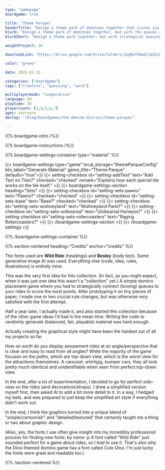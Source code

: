 ```yaml
---
type: "gamepage"
boardgame: true

title: "Theme Parque"
headerTitle: "Design a theme park of dominoes together that scores you the most points."
blurb: "Design a theme park of dominoes together, but with the queues and attractions that score you the most points."
blurbShort: "Design a theme park together, but with strategical queuing and ride placement. A [Domino Diaries](/the-domino-diaries/) game."

weightProject: 30

downloadLink: "https://drive.google.com/drive/folders/1bgRo7I6wblim32c6pOV8wKh_CWHedtOB"

color: "green"

date: 2025-01-12

categories: ["boardgame"]
tags: ["creative", "guessing", "word"]

multiplayermode: "cooperative"
language: EN
playtime: 30
playercount: [3,4,5,6,7]
ages: everyone
devlog: "/blog/boardgames/the-domino-diaries/theme-parque/"

---
```


{{% boardgame-intro /%}}

{{% boardgame-instructions /%}}

{{% boardgame-settings-container type="material" %}}

{{< boardgame-settings type="game" local_storage="themeParqueConfig" btn_label="Generate Material" game_title="Theme Parque" defaults="true">}}
  {{< setting-checkbox id="setting-addText" text="Add Text on Tiles?" checked="checked" remark="Explains how each special tile works on the tile itself." >}}
  {{< boardgame-settings-section heading="Sets" >}}
    {{< setting-checkbox id="setting-sets-pawns" text="Pawns?" checked="checked" >}}
    {{< setting-checkbox id="setting-sets-base" text="Base?" checked="checked" >}}
    {{< setting-checkbox id="setting-sets-wishneyland" text="Wishneyland Parki?" >}}
    {{< setting-checkbox id="setting-sets-unibearsal" text="Unibearsal Honeyos?" >}}
    {{< setting-checkbox id="setting-sets-rollercoasters" text="Raging Rollercoasters?" >}}
  {{< /boardgame-settings-section >}}
{{< /boardgame-settings >}}

{{% /boardgame-settings-container %}}

{{% section-centered heading="Credits" anchor="credits" %}}

The fonts used are **Wild Ride** (headings) and **Besley** (body text). Some generative image AI was used. Everything else (code, idea, rules, illustrations) is entirely mine.

This was the very first idea for this collection. (In fact, as you might expect, when it was just one idea this wasn't a "collection" yet.) A simple domino placement game where you had to strategically connect (looong) queues to your rides to score the most points. After prototyping it on tiny pieces of paper, I made one or two crucial rule changes, but was otherwise very satisfied with the first attempt.

Half a year later, I actually made it, and also started this collection because of the other game ideas I'd had in the mean time. Writing the code to randomly generate (balanced, fair, playable) material was hard enough. 

Actually creating the graphical style might have been the hardest out of all my projects so far. 

How on _earth_ do you display amusement rides at an angle/perspective that is clear and easy to read from all angles? While the majority of the game focuses on the _paths_, which are top-down view, which is the _worst_ view for the attractions themselves. A carousel, whirligig, bumper cars, they all look pretty much identical and unidentifiable when seen from perfect top-down view.

In the end, after a lot of experimentation, I decided to go for perfect _side-view_ on the rides (and decorations/shops). I drew a simplified version myself first, then asked AI to add a bit more detail to it. In a way, I hedged my bets, and was prepared to just keep the simplified art style if everything didn't work out.

In the end, I think the graphics turned into a unique blend of "simple/cartoonish" and "detailed/textured" that certainly taught me a thing or two about graphic design.

(Also, yes, the fonts I use often give insight into my incredibly professional process for finding new fonts: by _name_ :p A font called "Wild Ride" just sounded perfect for a game about rides, so I _had_ to use it. That's also why the Dino-themed domino game has a font called _Cute Dino_. I'm just lucky the fonts were great and readable too.)

{{% /section-centered %}}